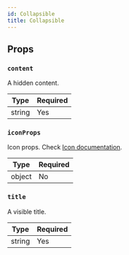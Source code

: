 ```yaml
---
id: Collapsible
title: Collapsible
---
```


## Props

### `content`

A hidden content.

| Type    | Required |
| --------| -------- |
| string  | Yes      |

### `iconProps`

Icon props. Check [Icon documentation](Icon.md#props).

| Type   | Required |
| -------| -------- |
| object | No       |

### `title`

A visible title.

| Type    | Required |
| --------| -------- |
| string  | Yes      |

